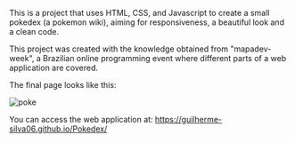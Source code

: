 This is a project that uses HTML, CSS, and Javascript to create a small pokedex (a pokemon wiki), aiming for responsiveness, a beautiful look and a clean code.

This project was created with the knowledge obtained from "mapadev-week", a Brazilian online programming event where different parts of a web application are covered.

The final page looks like this:

![poke](https://user-images.githubusercontent.com/75526117/158100192-cc3eee64-84b8-48c2-8b25-84d34c7b2526.JPG)

You can access the web application at: https://guilherme-silva06.github.io/Pokedex/
